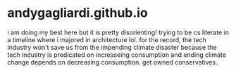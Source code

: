# andygagliardi.github.io
i am doing my best here but it is pretty disorienting! trying to be cs literate in a timeline where i majored in architecture lol. 
for the record, the tech industry won't save us from the impending climate disaster because the tech industry is predicated on increaseing consumption and ending climate change depends on decreasing consumption. get owned conservatives.
